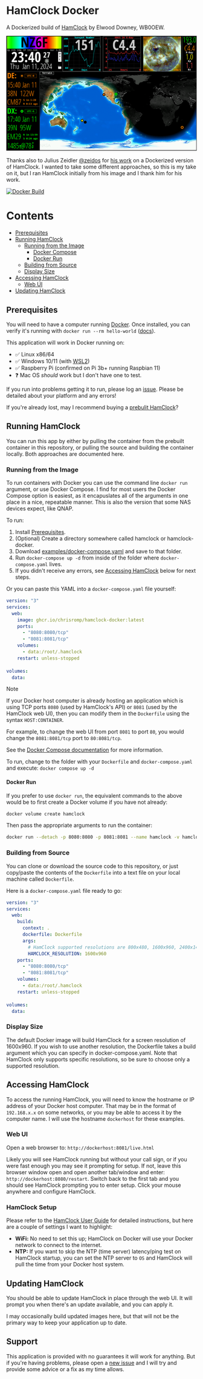 # HamClock Docker

A Dockerized build of [HamClock](https://www.clearskyinstitute.com/ham/HamClock/) by Elwood Downey, WB0OEW.

![HamClock Screenshot](images/hamclock.png)

Thanks also to Julius Zeidler [@zeidos](https://github.com/zeidlos) for [his work](https://github.com/zeidlos/hamclock-docker) on a Dockerized version of HamClock. I wanted to take some different approaches, so this is my take on it, but I ran HamClock initially from his image and I thank him for his work.

[![Docker Build](https://github.com/ChrisRomp/hamclock-docker/actions/workflows/docker-publish.yml/badge.svg)](https://github.com/ChrisRomp/hamclock-docker/actions/workflows/docker-publish.yml)

# Contents
- [Prerequisites](#prerequisites)
- [Running HamClock](#running-hamclock)
    - [Running from the Image](#running-from-the-image)
        - [Docker Compose](#docker-compose)
        - [Docker Run](#docker-run)
    - [Building from Source](#building-from-source)
    - [Display Size](#display-size)
- [Accessing HamClock](#accessing-hamclock)
    - [Web UI](#web-ui)
- [Updating HamClock](#updating-hamclock)

## Prerequisites

You will need to have a computer running [Docker](https://docs.docker.com/get-docker/). Once installed, you can verify it's running with `docker run --rm hello-world` ([docs](https://hub.docker.com/_/hello-world)).

This application will work in Docker running on:

- ✅ Linux x86/64
- ✅ Windows 10/11 (with [WSL2](https://learn.microsoft.com/en-us/windows/wsl/install))
- ✅ Raspberry Pi (confirmed on Pi 3b+ running Raspbian 11)
- ❓ Mac OS *should* work but I don't have one to test.

If you run into problems getting it to run, please log an [issue](https://github.com/ChrisRomp/hamclock-docker/issues). Please be detailed about your platform and any errors!

If you're already lost, may I recommend buying a [prebulit HamClock](https://www.veritiumhfclock.com/)?

## Running HamClock

You can run this app by either by pulling the container from the prebuilt container in this repository, or pulling the source and building the container locally. Both approaches are documented here.

### Running from the Image

To run containers with Docker you can use the command line `docker run` argument, or use Docker Compose. I find for most users the Docker Compose option is easiest, as it encapuslates all of the arguments in one place in a nice, repeatable manner. This is also the version that some NAS devices expect, like QNAP.

To run:

1. Install [Prerequisites](#prerequisites).
1. (Optional) Create a directory somewhere called hamclock or hamclock-docker.
1. Download [examples/docker-compose.yaml](https://raw.githubusercontent.com/ChrisRomp/hamclock-docker/main/examples/docker-compose.yaml) and save to that folder.
1. Run `docker-compose up -d` from inside of the folder where `docker-compose.yaml` lives.
1. If you didn't receive any errors, see [Accessing HamClock](#accessing-hamclock) below for next steps.

Or you can paste this YAML into a `docker-compose.yaml` file yourself:

```yaml
version: "3"
services:
  web:
    image: ghcr.io/chrisromp/hamclock-docker:latest
    ports:
      - "8080:8080/tcp"
      - "8081:8081/tcp"
    volumes:
      - data:/root/.hamclock
    restart: unless-stopped

volumes:
  data:
```

> [!NOTE]
> If your Docker host computer is already hosting an application which is using TCP ports `8080` (used by HamClock's API) or `8081` (used by the HamClock web UI), then you can modify them in the `Dockerfile` using the syntax `HOST:CONTAINER`.
>
> For example, to change the web UI from port `8081` to port `80`, you would change the `8081:8081/tcp` port to `80:8081/tcp`.
>
> See the [Docker Compose documentation](https://docs.docker.com/compose/compose-file/05-services/#ports) for more information.

To run, change to the folder with your `Dockerfile` and `docker-compose.yaml` and execute: `docker compose up -d`

#### Docker Run

If you prefer to use `docker run`, the equivalent commands to the above would be to first create a Docker volume if you have not already:

```sh
docker volume create hamclock
```

Then pass the appropriate arguments to run the container:

```sh
docker run --detach -p 8080:8080 -p 8081:8081 --name hamclock -v hamclock:/root/.hamclock ghcr.io/chrisromp/hamclock-docker:latest
```

### Building from Source

You can clone or download the source code to this repository, or just copy/paste the contents of the `Dockerfile` into a text file on your local machine called `Dockerfile`.

Here is a `docker-compose.yaml` file ready to go:

```yaml
version: "3"
services:
  web:
    build:
      context: .
      dockerfile: Dockerfile
      args:
        # HamClock supported resolutions are 800x480, 1600x960, 2400x1440 and 3200x1920 as of v3.02
        HAMCLOCK_RESOLUTION: 1600x960
    ports:
      - "8080:8080/tcp"
      - "8081:8081/tcp"
    volumes:
      - data:/root/.hamclock
    restart: unless-stopped

volumes:
  data:
```

### Display Size

The default Docker image will build HamClock for a screen resolution of 1600x960. If you wish to use another resolution, the Dockerfile takes a build argument which you can specify in docker-compose.yaml. Note that HamClock only supports specific resolutions, so be sure to choose only a supported resolution.

## Accessing HamClock

To access the running HamClock, you will need to know the hostname or IP address of your Docker host computer. That may be in the format of `192.168.x.x` on some networks, or you may be able to access it by the computer name. I will use the hostname `dockerhost` for these examples.

### Web UI

Open a web browser to: `http://dockerhost:8081/live.html`

Likely you will see HamClock running but without your call sign, or if you were fast enough you may see it prompting for setup. If not, leave this browser window open and open another tab/window and enter: `http://dockerhost:8080/restart`. Switch back to the first tab and you should see HamClock prompting you to enter setup. Click your mouse anywhere and configure HamClock.

### HamClock Setup

Please refer to the [HamClock User Guide](https://www.clearskyinstitute.com/ham/HamClock/HamClockKey.pdf) for detailed instructions, but here are a couple of settings I want to highlight:

- **WiFi:** No need to set this up; HamClock on Docker will use your Docker network to connect to the internet.
- **NTP:** If you want to skip the NTP (time server) latency/ping test on HamClock startup, you can set the NTP server to `OS` and HamClock will pull the time from your Docker host system.

## Updating HamClock

You should be able to update HamClock in place through the web UI. It will prompt you when there's an update available, and you can apply it.

I may occasionally build updated images here, but that will not be the primary way to keep your application up to date.

## Support

This application is provided with no guarantees it will work for anything. But if you're having problems, please open a [new issue](https://github.com/ChrisRomp/hamclock-docker/issues) and I will try and provide some advice or a fix as my time allows.
